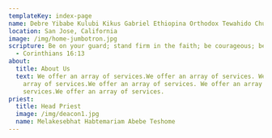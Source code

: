 ```yaml
---
templateKey: index-page
name: Debre Yibabe Kulubi Kikus Gabriel Ethiopina Orthodox Tewahido Church
location: San Jose, California
image: /img/home-jumbotron.jpg
scripture: Be on your guard; stand firm in the faith; be courageous; be strong.
  - Corinthians 16:13
about:
  title: About Us
  text: We offer an array of services.We offer an array of services. We offer an
    array of services.We offer an array of services. We offer an array of
    services.We offer an array of services.
priest:
  title: Head Priest
  image: /img/deacon1.jpg
  name: Melakesebhat Habtemariam Abebe Teshome
---
```

